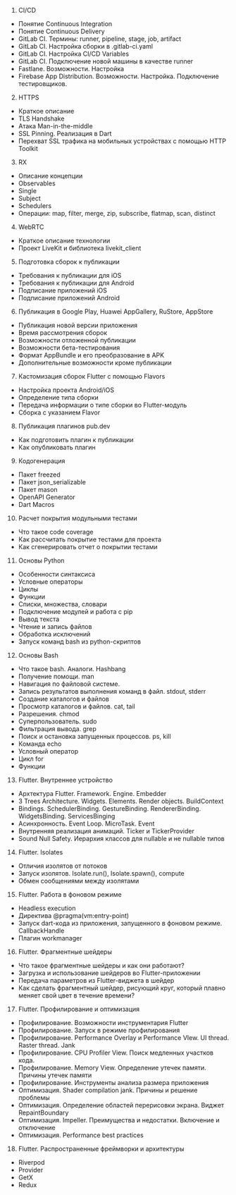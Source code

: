 1. CI/CD
- Понятие Continuous Integration
- Понятие Continuous Delivery
- GitLab CI. Термины: runner, pipeline, stage, job, artifact
- GitLab CI. Настройка сборки в .gitlab-ci.yaml
- GitLab CI. Настройка CI/CD Variables
- GitLab CI. Подключение новой машины в качестве runner
- Fastlane. Возможности. Настройка
- Firebase App Distribution. Возможности. Настройка. Подключение тестировщиков.

2. HTTPS
- Краткое описание
- TLS Handshake
- Атака Man-in-the-middle
- SSL Pinning. Реализация в Dart
- Перехват SSL трафика на мобильных устройствах с помощью HTTP Toolkit

3. RX
- Описание концепции
- Observables
- Single
- Subject
- Schedulers
- Операции: map, filter, merge, zip, subscribe, flatmap, scan, distinct

4. WebRTC
- Краткое описание технологии
- Проект LiveKit и библиотека livekit_client

5. Подготовка сборок к публикации
- Требования к публикации для iOS
- Требования к публикации для Android
- Подписание приложений iOS
- Подписание приложений Android

6. Публикация в Google Play, Huawei AppGallery, RuStore, AppStore
- Публикация новой версии приложения
- Время рассмотрения сборок
- Возможности отложенной публикации
- Возможности бета-тестирования
- Формат AppBundle и его преобразование в APK
- Дополнительные возможности кроме публикации

7. Кастомизация сборок Flutter с помощью Flavors
- Настройка проекта Android/iOS
- Определение типа сборки
- Передача информации о типе сборки во Flutter-модуль
- Сборка с указанием Flavor

8. Публикация плагинов pub.dev
- Как подготовить плагин к публикации
- Как опубликовать плагин

9. Кодогенерация
- Пакет freezed
- Пакет json_serializable
- Пакет mason
- OpenAPI Generator
- Dart Macros

10. Расчет покрытия модульными тестами
- Что такое code coverage
- Как рассчитать покрытие тестами для проекта
- Как сгенерировать отчет о покрытии тестами

11. Основы Python
- Особенности синтаксиса
- Условные операторы
- Циклы
- Функции
- Списки, множества, словари
- Подключение модулей и работа с pip
- Вывод текста
- Чтение и запись файлов
- Обработка исключений
- Запуск команд bash из python-скриптов

12. Основы Bash
- Что такое bash. Аналоги. Hashbang
- Получение помощи. man
- Навигация по файловой системе.
- Запись результатов выполнения команд в файл. stdout, stderr
- Создание каталогов и файлов
- Просмотр каталогов и файлов. cat, tail
- Разрешения. chmod
- Суперпользователь. sudo
- Фильтрация вывода. grep
- Поиск и остановка запущенных процессов. ps, kill
- Команда echo
- Условный оператор
- Цикл for
- Функции

13. Flutter. Внутреннее устройство
- Архтектура Flutter. Framework. Engine. Embedder
- 3 Trees Architecture. Widgets. Elements. Render objects. BuildContext
- Bindings. SchedulerBinding. GestureBinding. RendererBinding. WidgetsBinding. ServicesBinging
- Асинхронность. Event Loop. MicroTask. Event
- Внутренняя реализация анимаций. Ticker и TickerProvider
- Sound Null Safety. Иерархия классов для nullable и не nullable типов

14. Flutter. Isolates
- Отличия изолятов от потоков
- Запуск изолятов. Isolate.run(), Isolate.spawn(), compute
- Обмен сообщениями между изолятами

15. Flutter. Работа в фоновом режиме
- Headless execution
- Директива @pragma(vm:entry-point)
- Запуск dart-кода из приложения, запущенного в фоновом режиме. CallbackHandle
- Плагин workmanager

16. Flutter. Фрагментные шейдеры
- Что такое фрагментные шейдеры и как они работают?
- Загрузка и использование шейдеров во Flutter-приложении
- Передача параметров из Flutter-виджета в шейдер
- Как сделать фрагментный шейдер, рисующий круг, который плавно меняет свой цвет в течение времени?

17. Flutter. Профилирование и оптимизация
- Профилирование. Возможности инструментария Flutter
- Профилирование. Запуск в режиме профилирования
- Профилирование. Performance Overlay и Performance VIew. UI thread. Raster thread. Jank
- Профилирование. CPU Profiler View. Поиск медленных участков кода.
- Профилирование. Memory View. Определение утечек памяти. Причины утечек памяти
- Профилирование. Инструменты анализа размера приложения
- Оптимизация. Shader compilation jank. Причины и решение проблемы
- Оптимизация. Определение областей перерисовки экрана. Виджет RepaintBoundary
- Оптимизация. Impeller. Преимущества и недостатки. Включение и отключение
- Оптимизация. Performance best practices

18. Flutter. Распространенные фреймворки и архитектуры
- Riverpod
- Provider
- GetX
- Redux